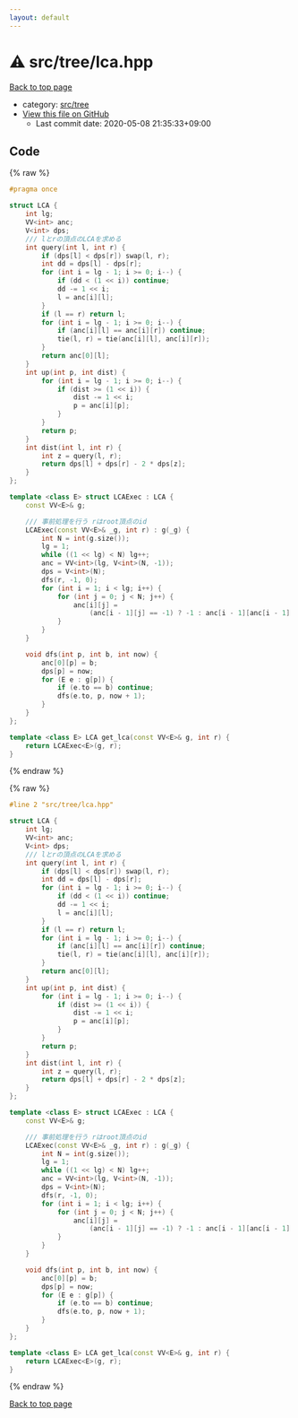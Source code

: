 ```yaml
---
layout: default
---
```


<!-- mathjax config similar to math.stackexchange -->
<script type="text/javascript" async
  src="https://cdnjs.cloudflare.com/ajax/libs/mathjax/2.7.5/MathJax.js?config=TeX-MML-AM_CHTML">
</script>
<script type="text/x-mathjax-config">
  MathJax.Hub.Config({
    TeX: { equationNumbers: { autoNumber: "AMS" }},
    tex2jax: {
      inlineMath: [ ['$','$'] ],
      processEscapes: true
    },
    "HTML-CSS": { matchFontHeight: false },
    displayAlign: "left",
    displayIndent: "2em"
  });
</script>

<script type="text/javascript" src="https://cdnjs.cloudflare.com/ajax/libs/jquery/3.4.1/jquery.min.js"></script>
<script src="https://cdn.jsdelivr.net/npm/jquery-balloon-js@1.1.2/jquery.balloon.min.js" integrity="sha256-ZEYs9VrgAeNuPvs15E39OsyOJaIkXEEt10fzxJ20+2I=" crossorigin="anonymous"></script>
<script type="text/javascript" src="../../../assets/js/copy-button.js"></script>
<link rel="stylesheet" href="../../../assets/css/copy-button.css" />


# :warning: src/tree/lca.hpp

<a href="../../../index.html">Back to top page</a>

* category: <a href="../../../index.html#3698aa34afa89577c63cbcf539eb96f7">src/tree</a>
* <a href="{{ site.github.repository_url }}/blob/master/src/tree/lca.hpp">View this file on GitHub</a>
    - Last commit date: 2020-05-08 21:35:33+09:00




## Code

<a id="unbundled"></a>
{% raw %}
```cpp
#pragma once

struct LCA {
    int lg;
    VV<int> anc;
    V<int> dps;
    /// lとrの頂点のLCAを求める
    int query(int l, int r) {
        if (dps[l] < dps[r]) swap(l, r);
        int dd = dps[l] - dps[r];
        for (int i = lg - 1; i >= 0; i--) {
            if (dd < (1 << i)) continue;
            dd -= 1 << i;
            l = anc[i][l];
        }
        if (l == r) return l;
        for (int i = lg - 1; i >= 0; i--) {
            if (anc[i][l] == anc[i][r]) continue;
            tie(l, r) = tie(anc[i][l], anc[i][r]);
        }
        return anc[0][l];
    }
    int up(int p, int dist) {
        for (int i = lg - 1; i >= 0; i--) {
            if (dist >= (1 << i)) {
                dist -= 1 << i;
                p = anc[i][p];
            }
        }
        return p;
    }
    int dist(int l, int r) {
        int z = query(l, r);
        return dps[l] + dps[r] - 2 * dps[z];
    }
};

template <class E> struct LCAExec : LCA {
    const VV<E>& g;

    /// 事前処理を行う rはroot頂点のid
    LCAExec(const VV<E>& _g, int r) : g(_g) {
        int N = int(g.size());
        lg = 1;
        while ((1 << lg) < N) lg++;
        anc = VV<int>(lg, V<int>(N, -1));
        dps = V<int>(N);
        dfs(r, -1, 0);
        for (int i = 1; i < lg; i++) {
            for (int j = 0; j < N; j++) {
                anc[i][j] =
                    (anc[i - 1][j] == -1) ? -1 : anc[i - 1][anc[i - 1][j]];
            }
        }
    }

    void dfs(int p, int b, int now) {
        anc[0][p] = b;
        dps[p] = now;
        for (E e : g[p]) {
            if (e.to == b) continue;
            dfs(e.to, p, now + 1);
        }
    }
};

template <class E> LCA get_lca(const VV<E>& g, int r) {
    return LCAExec<E>(g, r);
}

```
{% endraw %}

<a id="bundled"></a>
{% raw %}
```cpp
#line 2 "src/tree/lca.hpp"

struct LCA {
    int lg;
    VV<int> anc;
    V<int> dps;
    /// lとrの頂点のLCAを求める
    int query(int l, int r) {
        if (dps[l] < dps[r]) swap(l, r);
        int dd = dps[l] - dps[r];
        for (int i = lg - 1; i >= 0; i--) {
            if (dd < (1 << i)) continue;
            dd -= 1 << i;
            l = anc[i][l];
        }
        if (l == r) return l;
        for (int i = lg - 1; i >= 0; i--) {
            if (anc[i][l] == anc[i][r]) continue;
            tie(l, r) = tie(anc[i][l], anc[i][r]);
        }
        return anc[0][l];
    }
    int up(int p, int dist) {
        for (int i = lg - 1; i >= 0; i--) {
            if (dist >= (1 << i)) {
                dist -= 1 << i;
                p = anc[i][p];
            }
        }
        return p;
    }
    int dist(int l, int r) {
        int z = query(l, r);
        return dps[l] + dps[r] - 2 * dps[z];
    }
};

template <class E> struct LCAExec : LCA {
    const VV<E>& g;

    /// 事前処理を行う rはroot頂点のid
    LCAExec(const VV<E>& _g, int r) : g(_g) {
        int N = int(g.size());
        lg = 1;
        while ((1 << lg) < N) lg++;
        anc = VV<int>(lg, V<int>(N, -1));
        dps = V<int>(N);
        dfs(r, -1, 0);
        for (int i = 1; i < lg; i++) {
            for (int j = 0; j < N; j++) {
                anc[i][j] =
                    (anc[i - 1][j] == -1) ? -1 : anc[i - 1][anc[i - 1][j]];
            }
        }
    }

    void dfs(int p, int b, int now) {
        anc[0][p] = b;
        dps[p] = now;
        for (E e : g[p]) {
            if (e.to == b) continue;
            dfs(e.to, p, now + 1);
        }
    }
};

template <class E> LCA get_lca(const VV<E>& g, int r) {
    return LCAExec<E>(g, r);
}

```
{% endraw %}

<a href="../../../index.html">Back to top page</a>

